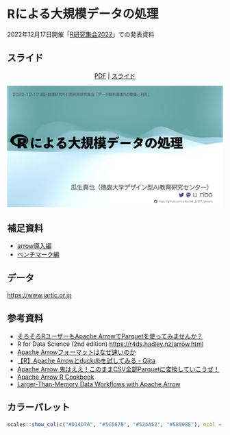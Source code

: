 Rによる大規模データの処理
=============

2022年12月17日開催「[R研究集会2022](https://rjpusers.connpass.com/event/266841/)」での発表資料

## スライド

<p align="center">
<a href="https://github.com/uribo/talk_221217_rjpusers/blob/main/slide/slide.pdf">PDF</a> |
<a href="https://speakerdeck.com/s_uryu/introduction-to-r-arrow">スライド</a>
</p>

![](images/cover.jpeg)

## 補足資料

- [arrow導入編](https://uribo.quarto.pub/hello-r-arrow/)
- [ベンチマーク編](https://uribo.quarto.pub/arrow-speed-benchmark/)

## データ

https://www.jartic.or.jp

## 参考資料

- [そろそろRユーザーもApache ArrowでParquetを使ってみませんか？](https://notchained.hatenablog.com/entry/2019/12/17/213356)
- R for Data Science (2nd edition) https://r4ds.hadley.nz/arrow.html
- [Apache Arrowフォーマットはなぜ速いのか](https://slide.rabbit-shocker.org/authors/kou/db-tech-showcase-online-2020/)
- [【R】Apache Arrowとduckdbを試してみる - Qiita](https://qiita.com/eitsupi/items/ce3e1b1fb0e45e0d45e3)
- [Apache Arrow 鬼はええ！このままCSV全部Parquetに変換していこうぜ！](https://eitsupi.github.io/tokyorslide/tokyor_97/)
- [Apache Arrow R Cookbook](https://arrow.apache.org/cookbook/r/index.html)
- [Larger-Than-Memory Data Workflows with Apache Arrow](https://arrow-user2022.netlify.app)

## カラーパレット

``` r
scales::show_col(c("#D14D7A", "#5C567B", "#524A52", "#58908E"), ncol = 4)
```
